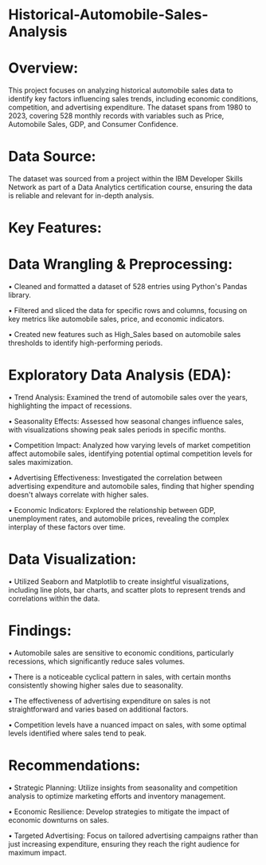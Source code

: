 # Historical-Automobile-Sales-Analysis

# Overview: 
This project focuses on analyzing historical automobile sales data to identify key factors influencing sales trends, including economic conditions, competition, and advertising expenditure. The dataset spans from 1980 to 2023, covering 528 monthly records with variables such as Price, Automobile Sales, GDP, and Consumer Confidence.

# Data Source: 
The dataset was sourced from a project within the IBM Developer Skills Network as part of a Data Analytics certification course, ensuring the data is reliable and relevant for in-depth analysis.

# Key Features:

# Data Wrangling & Preprocessing:

•	Cleaned and formatted a dataset of 528 entries using Python's Pandas library.

•	Filtered and sliced the data for specific rows and columns, focusing on key metrics like automobile sales, price, and economic indicators.

•	Created new features such as High_Sales based on automobile sales thresholds to identify high-performing periods.

# Exploratory Data Analysis (EDA):

•	Trend Analysis: Examined the trend of automobile sales over the years, highlighting the impact of recessions.

•	Seasonality Effects: Assessed how seasonal changes influence sales, with visualizations showing peak sales periods in specific months.

•	Competition Impact: Analyzed how varying levels of market competition affect automobile sales, identifying potential optimal competition levels for sales maximization.

•	Advertising Effectiveness: Investigated the correlation between advertising expenditure and automobile sales, finding that higher spending doesn't always correlate with higher sales.

•	Economic Indicators: Explored the relationship between GDP, unemployment rates, and automobile prices, revealing the complex interplay of these factors over time.

# Data Visualization:

•	Utilized Seaborn and Matplotlib to create insightful visualizations, including line plots, bar charts, and scatter plots to represent trends and correlations within the data.

# Findings:

•	Automobile sales are sensitive to economic conditions, particularly recessions, which significantly reduce sales volumes.

•	There is a noticeable cyclical pattern in sales, with certain months consistently showing higher sales due to seasonality.

•	The effectiveness of advertising expenditure on sales is not straightforward and varies based on additional factors.

•	Competition levels have a nuanced impact on sales, with some optimal levels identified where sales tend to peak.

# Recommendations:

•	Strategic Planning: Utilize insights from seasonality and competition analysis to optimize marketing efforts and inventory management.

•	Economic Resilience: Develop strategies to mitigate the impact of economic downturns on sales.

•	Targeted Advertising: Focus on tailored advertising campaigns rather than just increasing expenditure, ensuring they reach the right audience for maximum impact.
